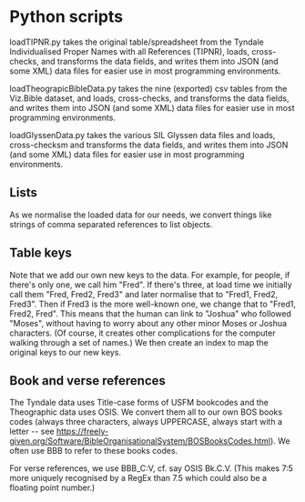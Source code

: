 # Python scripts

loadTIPNR.py takes the original table/spreadsheet from
the Tyndale Individualised Proper Names with all References (TIPNR),
loads, cross-checks, and transforms the data fields,
and writes them into JSON (and some XML)
data files for easier use in most programming environments.

loadTheograpicBibleData.py takes the nine (exported) csv tables
from the Viz.Bible dataset,
and loads, cross-checks, and transforms the data fields,
and writes them into JSON (and some XML)
data files for easier use in most programming environments.

loadGlyssenData.py takes the various SIL Glyssen data files
and loads, cross-checksm and transforms the data fields,
and writes them into JSON (and some XML)
data files for easier use in most programming environments.

## Lists

As we normalise the loaded data for our needs,
we convert things like strings of comma separated references
to list objects.

## Table keys

Note that we add our own new keys to the data.
For example, for people, if there's only one,
we call him "Fred". If there's three,
at load time we initially call them "Fred, Fred2, Fred3"
and later normalise that to "Fred1, Fred2, Fred3".
Then if Fred3 is the more well-known one,
we change that to "Fred1, Fred2, Fred".
This means that the human can link to "Joshua" who
followed "Moses", without having to worry
about any other minor Moses or Joshua characters.
(Of course, it creates other complications
for the computer walking through a set of names.)
We then create an index to map the original
keys to our new keys.

## Book and verse references

The Tyndale data uses Title-case forms of USFM bookcodes and
the Theographic data uses OSIS.
We convert them all to our own BOS books
codes (always three characters, always UPPERCASE,
always start with a letter -- see
https://freely-given.org/Software/BibleOrganisationalSystem/BOSBooksCodes.html).
We often use BBB to refer to these books codes.

For verse references, we use BBB_C:V,
cf. say OSIS Bk.C.V.
(This makes 7:5 more uniquely recognised by a RegEx
than 7.5 which could also be a floating point number.)
